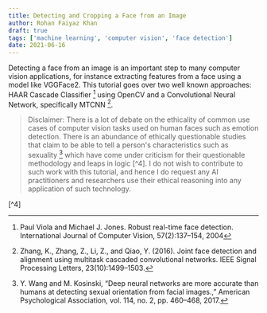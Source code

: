 ```yaml
---
title: Detecting and Cropping a Face from an Image
author: Rohan Faiyaz Khan
draft: true
tags: ['machine learning', 'computer vision', 'face detection']
date: 2021-06-16
---
```


<!-- Excert Start -->

Detecting a face from an image is an important step to many computer vision applications, for instance extracting features from a face using a model like VGGFace2. This tutorial goes over two well known approaches: HAAR Cascade Classifier [^1] using OpenCV and a Convolutional Neural Network, specifically MTCNN [^2].

<!-- Excert End -->

> Disclaimer: There is a lot of debate on the ethicality of common use cases of computer vision tasks used on human faces such as emotion detection. There is an abundance of ethically questionable studies that claim to be able to tell a person's characteristics such as sexuality [^3] which have come under criticism for their questionable methodology and leaps in logic [^4]. I do not wish to contribute to such work with this tutorial, and hence I do request any AI practitioners and researchers use their ethical reasoning into any application of such technology.

[^1]: Paul Viola and Michael J. Jones. Robust real-time face detection. International Journal of Computer Vision, 57(2):137–154, 2004

[^2]: Zhang, K., Zhang, Z., Li, Z., and Qiao, Y. (2016). Joint face detection and alignment using multitask cascaded convolutional networks. IEEE Signal Processing Letters, 23(10):1499–1503.

[^3]: Y. Wang and M. Kosinski, “Deep neural networks are more accurate than humans at detecting sexual orientation from facial images.,” American Psychological Association, vol. 114, no. 2, pp. 460–468, 2017.

[^4]
